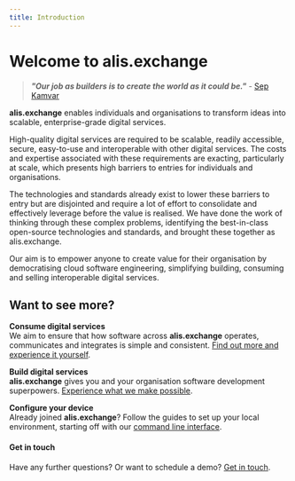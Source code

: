 ```yaml
---
title: Introduction
---
```


# Welcome to alis.exchange

>**_"Our job as builders is to create the world as it could be."_** - <a href="https://farmerandfarmer.org/mastery/builder.html" target="_blank">Sep Kamvar</a>

**alis.exchange** enables individuals and organisations to transform ideas into scalable, enterprise-grade digital services.

High-quality digital services are required to be scalable, readily accessible, secure, easy-to-use and interoperable with other digital services. The costs and expertise associated with these requirements are exacting, particularly at scale, which presents high barriers to entries for individuals and organisations.

The technologies and standards already exist to lower these barriers to entry but are disjointed and require a lot of effort to consolidate and effectively leverage before the value is realised. We have done the work of thinking through these complex problems, identifying the best-in-class open-source technologies and standards, and brought these together as alis.exchange.

Our aim is to empower anyone to create value for their organisation by democratising cloud software engineering, simplifying building, consuming and selling interoperable digital services.

## Want to see more?

**Consume digital services**<br>
We aim to ensure that how software across **alis.exchange** operates, communicates and integrates is simple and consistent. [Find out more and experience it yourself](consumer-experience.md).

**Build digital services**<br>
**alis.exchange** gives you and your organisation software development superpowers. [Experience what we make possible](developer-flow.md).

**Configure your device**<br>
Already joined **alis.exchange**? Follow the guides to set up your local environment, starting off with our [command line interface](command-line-interface.md).

#### Get in touch
Have any further questions? Or want to schedule a demo? <a href="https://alis.exchange/signup" target="_blank">Get in touch</a>.